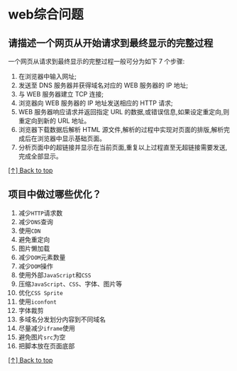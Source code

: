 # web综合问题

## 请描述一个网页从开始请求到最终显示的完整过程

一个网页从请求到最终显示的完整过程一般可分为如下 7 个步骤:

1. 在浏览器中输入网址;
1. 发送至 DNS 服务器并获得域名对应的 WEB 服务器的 IP 地址;
1. 与 WEB 服务器建立 TCP 连接;
1. 浏览器向 WEB 服务器的 IP 地址发送相应的 HTTP 请求;
1. WEB 服务器响应请求并返回指定 URL 的数据,或错误信息,如果设定重定向,则重定向到新的 URL 地址。
1. 浏览器下载数据后解析 HTML 源文件,解析的过程中实现对页面的排版,解析完成后在浏览器中显示基础页面。
1. 分析页面中的超链接并显示在当前页面,重复以上过程直至无超链接需要发送,完成全部显示。

[[↑] Back to top](#web综合问题)

## 项目中做过哪些优化？

1. 减少`HTTP`请求数
1. 减少`DNS`查询
1. 使用`CDN`
1. 避免重定向
1. 图片懒加载
1. 减少`DOM`元素数量
1. 减少`DOM`操作
1. 使用外部`JavaScript`和`CSS`
1. 压缩`JavaScript`、`CSS`、字体、图片等
1. 优化`CSS Sprite`
1. 使用`iconfont`
1. 字体裁剪
1. 多域名分发划分内容到不同域名
1. 尽量减少`iframe`使用
1. 避免图片`src`为空
1. 把脚本放在页面底部

[[↑] Back to top](#web综合问题)